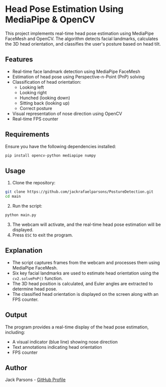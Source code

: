 # Head Pose Estimation Using MediaPipe & OpenCV

This project implements real-time head pose estimation using MediaPipe FaceMesh and OpenCV. The algorithm detects facial landmarks, calculates the 3D head orientation, and classifies the user's posture based on head tilt.

## Features
- Real-time face landmark detection using MediaPipe FaceMesh
- Estimation of head pose using Perspective-n-Point (PnP) solving
- Classification of head orientation:
  - Looking left
  - Looking right
  - Hunched (looking down)
  - Sitting back (looking up)
  - Correct posture
- Visual representation of nose direction using OpenCV
- Real-time FPS counter

## Requirements
Ensure you have the following dependencies installed:
```bash
pip install opencv-python mediapipe numpy
```

## Usage
1. Clone the repository:
```bash
git clone https://github.com/jackrafaelparsons/PostureDetection.git
cd main
```
2. Run the script:
```bash
python main.py
```
3. The webcam will activate, and the real-time head pose estimation will be displayed.
4. Press `ESC` to exit the program.

## Explanation
- The script captures frames from the webcam and processes them using MediaPipe FaceMesh.
- Six key facial landmarks are used to estimate head orientation using the `cv2.solvePnP()` function.
- The 3D head position is calculated, and Euler angles are extracted to determine head pose.
- The classified head orientation is displayed on the screen along with an FPS counter.

## Output
The program provides a real-time display of the head pose estimation, including:
- A visual indicator (blue line) showing nose direction
- Text annotations indicating head orientation
- FPS counter

## Author
Jack Parsons - [GitHub Profile](https://github.com/jackrafaelparsons)


